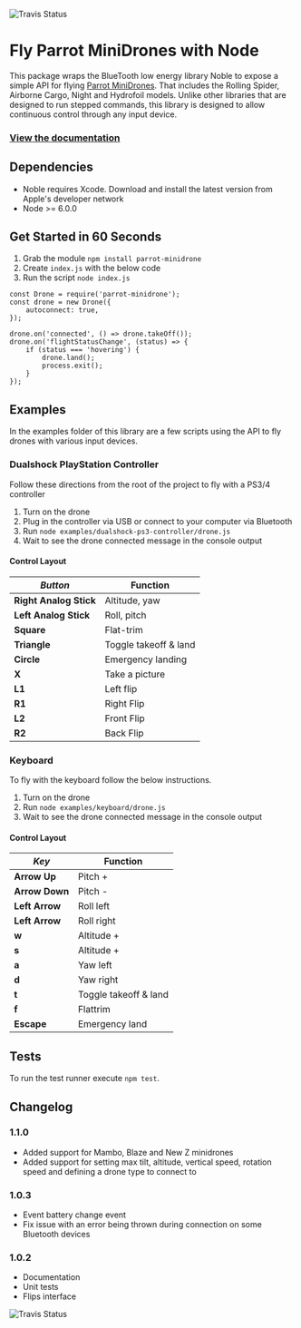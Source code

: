 ![Travis Status](https://travis-ci.org/fetherston/npm-parrot-minidrone.svg?branch=master)
# Fly Parrot MiniDrones with Node
This package wraps the BlueTooth low energy library Noble to expose a simple API for flying [Parrot MiniDrones](https://www.parrot.com/us/minidrones). That includes the Rolling Spider, Airborne Cargo, Night and Hydrofoil models. Unlike other libraries that are designed to run stepped commands, this library is designed to allow continuous control through any input device.

### [View the documentation](http://fetherston.github.io/npm-parrot-minidrone)

## Dependencies
- Noble requires Xcode. Download and install the latest version from Apple's developer network
- Node >= 6.0.0

## Get Started in 60 Seconds

1. Grab the module `npm install parrot-minidrone`
1. Create `index.js` with the below code
1. Run the script `node index.js`

```
const Drone = require('parrot-minidrone');
const drone = new Drone({
    autoconnect: true,
});

drone.on('connected', () => drone.takeOff());
drone.on('flightStatusChange', (status) => {
    if (status === 'hovering') {
        drone.land();
        process.exit();
    }
});
```

## Examples
In the examples folder of this library are a few scripts using the API to fly drones with various input devices.

### Dualshock PlayStation Controller
Follow these directions from the root of the project to fly with a PS3/4 controller

1. Turn on the drone
1. Plug in the controller via USB or connect to your computer via Bluetooth
1. Run `node examples/dualshock-ps3-controller/drone.js`
1. Wait to see the drone connected message in the console output

#### Control Layout
*Button* | Function
--- | ---
**Right Analog Stick** | Altitude, yaw
**Left Analog Stick** | Roll, pitch
**Square** | Flat-trim
**Triangle** | Toggle takeoff & land
**Circle** | Emergency landing
**X** | Take a picture
**L1** | Left flip
**R1** | Right Flip
**L2** | Front Flip
**R2** | Back Flip

### Keyboard
To fly with the keyboard follow the below instructions.

1. Turn on the drone
1. Run `node examples/keyboard/drone.js`
1. Wait to see the drone connected message in the console output

#### Control Layout
*Key* | Function
--- | ---
**Arrow Up** | Pitch +
**Arrow Down** | Pitch -
**Left Arrow** | Roll left
**Left Arrow** | Roll right
**w** | Altitude +
**s** | Altitude +
**a** | Yaw left
**d** | Yaw right
**t** | Toggle takeoff & land
**f** | Flattrim
**Escape** | Emergency land

## Tests
To run the test runner execute `npm test`.

## Changelog

### 1.1.0
- Added support for Mambo, Blaze and New Z minidrones
- Added support for setting max tilt, altitude, vertical speed, rotation speed and defining a drone type to connect to

### 1.0.3
- Event battery change event
- Fix issue with an error being thrown during connection on some Bluetooth devices

### 1.0.2
- Documentation
- Unit tests
- Flips interface

![Travis Status](https://travis-ci.org/fetherston/npm-parrot-minidrone.svg?branch=master)
